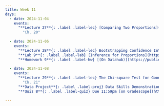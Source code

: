 ```yaml
---
title: Week 11
days:
  - date: 2024-11-04
    events:
      "**Lecture 27**{: .label .label-lec} [Comparing Two Proportions](https://ph142-ucb.github.io/fa24/src/lec/Lec27_Comparing-two-proportions.html) [(Recording)](https://berkeley.zoom.us/rec/share/l92WfVcJkRFb8yt-BmW6ro9yhtpTfzwhoL_tswm6zVsHmrYbTicllzjKqbaEWZXO.RfTmOl6bKz3laagO)":
        "Ch. 20"
        
  - date: 2024-11-06
    events:
      "**Lecture 28**{: .label .label-lec} Bootstrapping Confidence Intervals ":
      "**Lab 9**{: .label .label-lab} [Inference for Proportions](https://publichealth.datahub.berkeley.edu/hub/user-redirect/git-pull?repo=https%3A%2F%2Fgithub.com%2Fph142-ucb%2Fph142-fa24&urlpath=rstudio%2F&branch=main) (Due Nov 8th)":
      "**Homework 9**{: .label .label-hw} [(On Datahub)](https://publichealth.datahub.berkeley.edu/hub/user-redirect/git-pull?repo=https%3A%2F%2Fgithub.com%2Fph142-ucb%2Fph142-fa24&urlpath=rstudio%2F&branch=main)": 
      
  - date: 2024-11-08
    events:
      "**Lecture 29**{: .label .label-lec} The Chi-square Test for Goodness of Fit ":
        "Ch. 21"  
      "**Data Project**{: .label .label-proj} Data Skills Demonstration Part II (Due 10:00 PM PST)":
      "**Quiz 8**{: .label .label-quiz} Due 11:59pm [on Gradescope](https://www.gradescope.com/courses/833518)":

---
```


